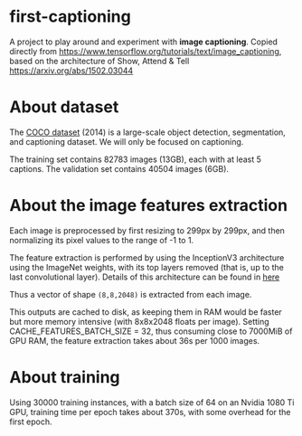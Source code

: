# first-captioning

A project to play around and experiment with **image captioning**. Copied directly from https://www.tensorflow.org/tutorials/text/image_captioning, based on the architecture of Show, Attend & Tell https://arxiv.org/abs/1502.03044


# About dataset

The [COCO dataset](http://cocodataset.org) (2014) is a large-scale object detection, segmentation, and captioning dataset.
We will only be focused on captioning.

The training set contains 82783 images (13GB), each with at least 5 captions. The validation set contains 40504 images (6GB).


# About the image features extraction

Each image is preprocessed by first resizing to 299px by 299px, and then normalizing its pixel values to the range of -1 to 1.

The feature extraction is performed by using the InceptionV3 architecture using the ImageNet weights, with its top layers removed (that is, up to the last convolutional layer). Details of this architecture can be found in [here](https://medium.com/@sh.tsang/review-inception-v3-1st-runner-up-image-classification-in-ilsvrc-2015-17915421f77c)

Thus a vector of shape `(8,8,2048)` is extracted from each image.

This outputs are cached to disk, as keeping them in RAM would be faster but more
memory intensive (with 8x8x2048 floats per image).
Setting CACHE_FEATURES_BATCH_SIZE = 32, thus consuming close to 7000MiB of GPU RAM, the feature extraction takes about 36s per 1000 images.


# About training

Using 30000 training instances, with a batch size of 64 on an Nvidia 1080 Ti GPU, training time per epoch takes about 370s, with some overhead for the first epoch.
